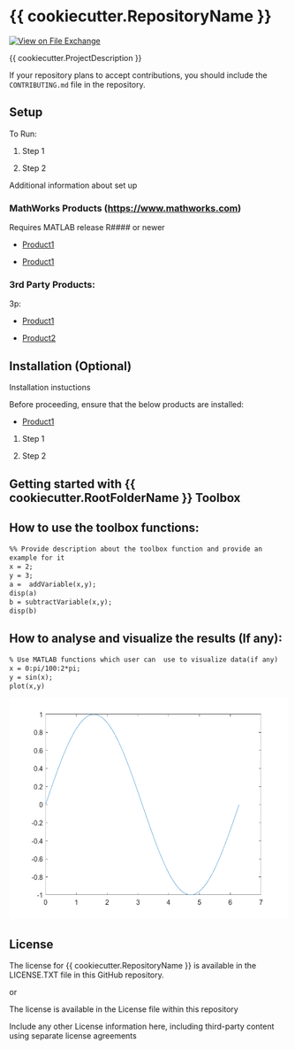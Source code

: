 # {{ cookiecutter.RepositoryName }}  

[![View <File Exchange Title> on File Exchange](https://www.mathworks.com/matlabcentral/images/matlab-file-exchange.svg)](https://www.mathworks.com/matlabcentral/fileexchange/####-file-exchange-title)   

<!-- Add this icon to the README if this repo also appears on File Exchange via the "Connect to GitHub" feature -->  

 
{{ cookiecutter.ProjectDescription }}

<!--- If your project includes a visualation or any images or an App please include a screenshot in this README ---> 
   

<!--- Markdown supports the following HTML entities: © - &copy;  ® - &reg;  ™ - &trade --->  
 

If your repository plans to accept contributions, you should include the `CONTRIBUTING.md` file in the repository. 

<!--- Please remember to delete all template related text that you are not using within your README.md --->
## Setup  

To Run: 

1. Step 1 

2. Step 2 

Additional information about set up  
 

### MathWorks Products (https://www.mathworks.com) 
 

Requires MATLAB release R#### or newer 

- [Product1](https://url-to-product1) 

- [Product1](https://url-to-product1)  
 

### 3rd Party Products: 

3p: 

- [Product1](https://url-to-product1) 

- [Product2](https://url-to-product2)  
 

## Installation (Optional) 

Installation instuctions 

Before proceeding, ensure that the below products are installed:   

* [Product1](https://url-to-product1)  

1. Step 1 

2. Step 2 


## Getting started with {{ cookiecutter.RootFolderName }} Toolbox

## How to use the toolbox functions:

```matlab:Code
%% Provide description about the toolbox function and provide an example for it
x = 2;
y = 3;
a =  addVariable(x,y);
disp(a)
b = subtractVariable(x,y);
disp(b)
```

## How to analyse and visualize the results (If any):

```matlab:Code
% Use MATLAB functions which user can  use to visualize data(if any)
x = 0:pi/100:2*pi;
y = sin(x);
plot(x,y)
```
<img src="images/plot.png" alt="Plot Image" width="600" height="400">

## License 

<!--- Make sure you have a License.txt within your Repo ---> 

The license for {{ cookiecutter.RepositoryName }} is available in the LICENSE.TXT file in this GitHub repository. 

or 
 

The license is available in the License file within this repository 

Include any other License information here, including third-party content using separate license agreements  
